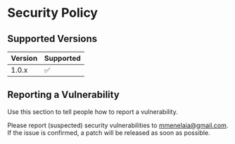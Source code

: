 # Security Policy

## Supported Versions

| Version | Supported          |
| ------- | ------------------ |
| 1.0.x   | :white_check_mark: |

## Reporting a Vulnerability

Use this section to tell people how to report a vulnerability.

Please report (suspected) security vulnerabilities to mmenelaia@gmail.com.
If the issue is confirmed, a patch will be released as soon as possible.
